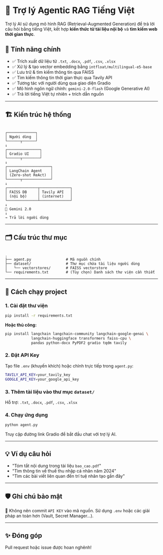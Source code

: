 # 🤖 Trợ lý Agentic RAG Tiếng Việt

Trợ lý AI sử dụng mô hình RAG (Retrieval-Augmented Generation) để trả lời câu hỏi bằng tiếng Việt, kết hợp **kiến thức từ tài liệu nội bộ** và **tìm kiếm web thời gian thực**.

## 🧩 Tính năng chính

- ✅ Trích xuất dữ liệu từ `.txt`, `.docx`, `.pdf`, `.csv`, `.xlsx`
- ✅ Xử lý & tạo vector embedding bằng `intfloat/multilingual-e5-base`
- ✅ Lưu trữ & tìm kiếm thông tin qua FAISS
- ✅ Tìm kiếm thông tin thời gian thực qua Tavily API
- ✅ Tương tác với người dùng qua giao diện Gradio
- ✅ Mô hình ngôn ngữ chính: `gemini-2.0-flash` (Google Generative AI)
- ✅ Trả lời tiếng Việt tự nhiên + trích dẫn nguồn

---

## 🏗️ Kiến trúc hệ thống

```

┌─────────────┐
│ Người dùng  │
└──────┬──────┘
↓
┌───────────────┐
│ Gradio UI     │
└──────┬────────┘
↓
┌────────────────────┐
│ LangChain Agent    │
│ (Zero-shot ReAct)  │
└──────┬─────────────┘
↓
┌──────────────┬──────────────┐
│ FAISS DB     │ Tavily API   │
│ (nội bộ)     │ (internet)   │
└──────────────┴──────────────┘
↓
🧠 Gemini 2.0
↓
→ Trả lời người dùng

```

---

## 🗂️ Cấu trúc thư mục

```

.
├── agent.py                # Mã nguồn chính
├── dataset/                # Thư mục chứa tài liệu người dùng
│   └── vectorstores/       # FAISS vectorstore
└── requirements.txt        # (Tùy chọn) Danh sách thư viện cần thiết

````

---

## 🚀 Cách chạy project

### 1. Cài đặt thư viện

```bash
pip install -r requirements.txt
````

**Hoặc thủ công:**

```bash
pip install langchain langchain-community langchain-google-genai \
            langchain-huggingface transformers faiss-cpu \
            pandas python-docx PyPDF2 gradio tqdm tavily
```

### 2. Đặt API Key

Tạo file `.env` (khuyến khích) hoặc chỉnh trực tiếp trong `agent.py`:

```bash
TAVILY_API_KEY=your_tavily_key
GOOGLE_API_KEY=your_google_api_key
```

### 3. Thêm tài liệu vào thư mục `dataset/`

Hỗ trợ: `.txt`, `.docx`, `.pdf`, `.csv`, `.xlsx`

### 4. Chạy ứng dụng

```bash
python agent.py
```

Truy cập đường link Gradio để bắt đầu chat với trợ lý AI.

---

## 💡 Ví dụ câu hỏi

* "Tóm tắt nội dung trong tài liệu `bao_cao.pdf`"
* "Tìm thông tin về thuế thu nhập cá nhân năm 2024"
* "Tìm các bài viết liên quan đến trí tuệ nhân tạo gần đây"

---

## 🛡️ Ghi chú bảo mật

🔐 Không nên commit `API KEY` vào mã nguồn. Sử dụng `.env` hoặc các giải pháp an toàn hơn (Vault, Secret Manager...).

---

## ✨ Đóng góp

Pull request hoặc issue được hoan nghênh!
